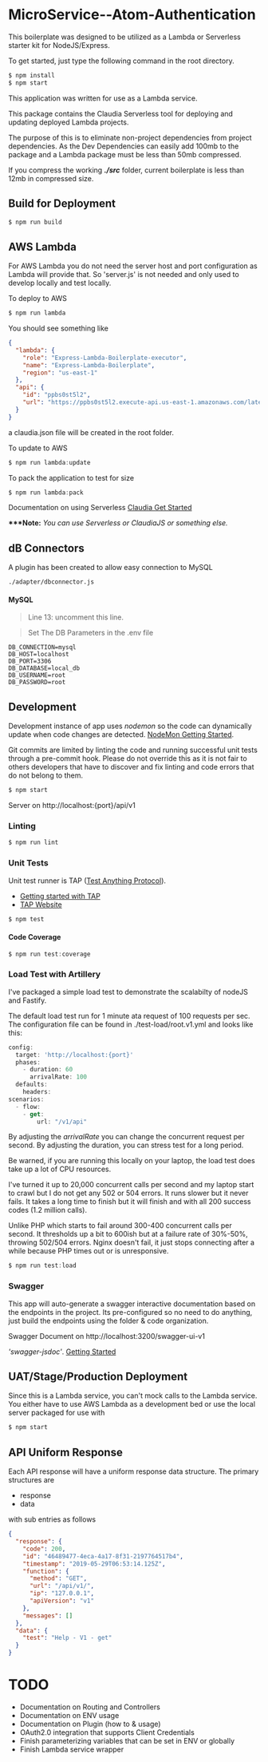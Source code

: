 # MicroService--Atom-Authentication

This boilerplate was designed to be utilized as a Lambda or Serverless starter kit for NodeJS/Express.

To get started, just type the following command in the root directory.

```javascript
$ npm install
$ npm start
```

This application was written for use as a Lambda service.

This package contains the Claudia Serverless tool for deploying and updating deployed Lambda projects.

The purpose of this is to eliminate non-project dependencies from project dependencies. As the Dev Dependencies can easily add 100mb to the package and a Lambda package must be less than 50mb compressed.

If you compress the working _**./src**_ folder, current boilerplate is less than 12mb in compressed size.

## Build for Deployment

```javascript
$ npm run build
```

## AWS Lambda

For AWS Lambda you do not need the server host and port configuration as Lambda will provide that. So 'server.js' is not needed and only used to develop locally and test locally.

To deploy to AWS

```javascript
$ npm run lambda
```

You should see something like

```json
{
  "lambda": {
    "role": "Express-Lambda-Boilerplate-executor",
    "name": "Express-Lambda-Boilerplate",
    "region": "us-east-1"
  },
  "api": {
    "id": "ppbs0st5l2",
    "url": "https://ppbs0st5l2.execute-api.us-east-1.amazonaws.com/latest"
  }
}
```

a claudia.json file will be created in the root folder.

To update to AWS

```javascript
$ npm run lambda:update
```

To pack the application to test for size

```javascript
$ npm run lambda:pack
```

Documentation on using Serverless [Claudia Get Started](https://claudiajs.com/documentation.html)

__***Note:__ _You can use Serverless or ClaudiaJS or something else._

## dB Connectors

A plugin has been created to allow easy connection to MySQL

```text
./adapter/dbconnector.js
```

#### MySQL

> Line 13: uncomment this line.

> Set The DB Parameters in the .env file

```text
DB_CONNECTION=mysql
DB_HOST=localhost
DB_PORT=3306
DB_DATABASE=local_db
DB_USERNAME=root
DB_PASSWORD=root
```

## Development

Development instance of app uses _nodemon_ so the code can dynamically update when code changes are detected. [NodeMon Getting Started](https://github.com/remy/nodemon).

Git commits are limited by linting the code and running successful unit tests through a pre-commit hook. Please do not override this as it is not fair to others developers that have to discover and fix linting and code errors that do not belong to them.

```javascript
$ npm start
```

Server on http://localhost:{port}/api/v1

### Linting

```javascript
$ npm run lint
```

### Unit Tests

Unit test runner is TAP ([Test Anything Protocol](http://testanything.org/)).

- [Getting started with TAP](https://www.node-tap.org/basics/)
- [TAP Website](https://www.node-tap.org/)

```javascript
$ npm test
```

#### Code Coverage

```javascript
$ npm run test:coverage
```

### Load Test with Artillery

I've packaged a simple load test to demonstrate the scalabilty of nodeJS and Fastify.

The default load test run for 1 minute ata request of 100 requests per sec. The configuration file can be found in ./test-load/root.v1.yml and looks like this:

```javascript
config:
  target: 'http://localhost:{port}'
  phases:
    - duration: 60
      arrivalRate: 100
  defaults:
    headers:
scenarios:
  - flow:
    - get:
        url: "/v1/api"

```

By adjusting the _arrivalRate_ you can change the concurrent request per second. By adjusting the duration, you can stress test for a long period.

Be warned, if you are running this locally on your laptop, the load test does take  up a lot of CPU resources.

I've turned it up to 20,000 concurrent calls per second and my laptop start to crawl but I do not get any 502 or 504 errors. It runs slower but it never fails. It takes a long time to finish but it will finish and with all 200 success codes (1.2 million calls).

Unlike PHP which starts to fail around 300-400 concurrent calls per second. It thresholds up a bit to 600ish but at a failure rate of 30%-50%, throwing 502/504 errors. Nginx doesn't fail, it just stops connecting after a while because PHP times out or is unresponsive.

```javascript
$ npm run test:load
```

### Swagger

This app will auto-generate a swagger interactive documentation based on the endpoints in the project. Its pre-configured so no need to do anything, just build the endpoints using the folder & code organization.

Swagger Document on http://localhost:3200/swagger-ui-v1

_'swagger-jsdoc'_. [Getting Started](https://www.npmjs.com/package/swagger-jsdoc)

## UAT/Stage/Production Deployment

Since this is a Lambda service, you can't mock calls to the Lambda service. You either have to use AWS Lambda as a development bed or use the local server packaged for use with

```javascript
$ npm start
```

## API Uniform Response

Each API response will have a uniform response data structure. The primary structures are

- response
- data

with sub entries as follows

```json
{
  "response": {
    "code": 200,
    "id": "46489477-4eca-4a17-8f31-2197764517b4",
    "timestamp": "2019-05-29T06:53:14.125Z",
    "function": {
      "method": "GET",
      "url": "/api/v1/",
      "ip": "127.0.0.1",
      "apiVersion": "v1"
    },
    "messages": []
  },
  "data": {
    "test": "Help - V1 - get"
  }
}
```


# TODO

- Documentation on Routing and Controllers
- Documentation on ENV usage
- Documentation on Plugin (how to & usage)
- OAuth2.0 integration that supports Client Credentials
- Finish parameterizing variables that can be set in ENV or globally
- Finish Lambda service wrapper
